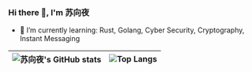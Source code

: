 ### Hi there 👋, I'm 苏向夜

- 🌱 I’m currently learning: Rust, Golang, Cyber Security, Cryptography, Instant Messaging

| ![苏向夜's GitHub stats](https://github-readme-stats.vercel.app/api?username=fu050409) | ![Top Langs](https://github-readme-stats.vercel.app/api/top-langs/?username=fu050409&layout=compact) |
| ------------- | ------------- |

